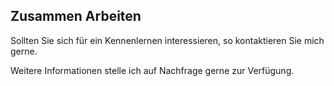 ## <i class="fa fa-handshake-o" aria-hidden="true"></i> Zusammen Arbeiten
Sollten Sie sich für ein Kennenlernen interessieren, so kontaktieren Sie mich gerne. 

Weitere Informationen stelle ich auf Nachfrage gerne zur Verfügung.
  <div class="container">
                <div class="col-md-12"><br></div>
                 <div class="col-md-3">
                    <a href="mailto:{{ site.email }}"><i class="fa fa-envelope fa-2x" aria-hidden="true"></i></a>
                </div>
                <div class="col-md-3">
                    <a href="https://linkedin.com/in/{{ site.linkedin_username }}"><i class="fa fa-linkedin-square fa-2x" aria-hidden="true"></i></a>
                </div>
                     <div class="col-md-3">
                    <a href="https://xing.com/profile/{{ site.xing_username }}"><i class="fa fa-xing-square fa-2x" aria-hidden="true"></i></a>   
                 </div>
                <div class="col-md-3">
                    <a href="https://github.com/{{ site.github_username }}"><i class="fa fa-github-square fa-2x" aria-hidden="true"></i> </a> 
                 </div>
          </div>
